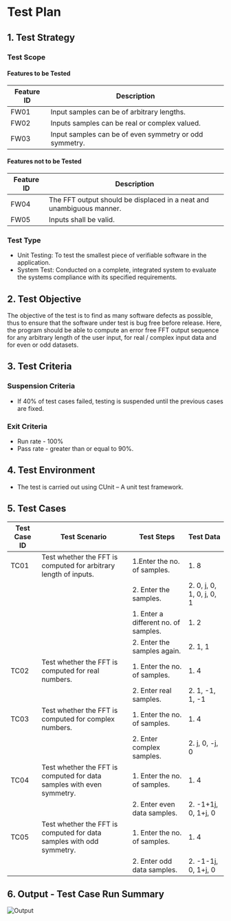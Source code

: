 # Test Plan
## 1. Test Strategy
### Test Scope
#### Features to be Tested
| Feature ID	                         |Description                                              |
|--------------------------------------|---------------------------------------------------------|
| FW01	                               | Input samples can be of arbitrary lengths.              |
| FW02	                               | Inputs samples can be real or complex valued.           |
| FW03	                               | Input samples can be of even symmetry or odd symmetry.  |
#### Features not to be Tested
| Feature ID	                         | Description                                                          |
|--------------------------------------|----------------------------------------------------------------------|
| FW04	                               | The FFT output should be displaced in a neat and unambiguous manner. |
| FW05	                               | Inputs shall be valid.                                               |
### Test Type
* Unit Testing: To test the smallest piece of verifiable software in the application.
* System Test: Conducted on a complete, integrated system to evaluate the systems compliance with its specified requirements.
## 2. Test Objective
The objective of the test is to find as many software defects as possible, thus to ensure that the software under test is bug free before release. Here, the program should be able to compute an error free FFT output sequence for any arbitrary length of the user input, for real / complex input data and for even or odd datasets. 
## 3. Test Criteria
### Suspension Criteria
* If 40% of test cases failed, testing is suspended until the previous cases are fixed.
### Exit Criteria
* Run rate - 100%
* Pass rate - greater than or equal to 90%.
## 4. Test Environment
* The test is carried out using CUnit – A unit test framework.
## 5. Test Cases
| Test Case ID 	  | Test Scenario	                                                        | Test Steps	                                    | Test Data                        |
|-----------------|-----------------------------------------------------------------------|-------------------------------------------------|----------------------------------|
| TC01	          | Test whether the FFT is computed for arbitrary length of inputs.	    | 1.Enter the no. of samples.                     | 1. 8                             |
|                 |                                                                       | 2. Enter the samples.                           | 2. 0, j, 0, 1, 0, j, 0, 1        |
|                 |                                                                       | 1. Enter a different no. of samples.	          | 1. 2                             |
|                 |                                                                       | 2. Enter the samples again.                     | 2. 1, 1                          |
| TC02	          | Test whether the FFT is computed for real numbers.	                  | 1. Enter the no. of samples.                    | 1. 4                             |
|                 |                                                                       | 2. Enter real samples.	                        | 2. 1, -1, 1, -1                  |
| TC03	          | Test whether the FFT is computed for complex numbers.	                | 1. Enter the no. of samples.                    | 1. 4                             |
|                 |                                                                       | 2. Enter complex samples.	                      | 2. j, 0, -j, 0                   |
| TC04	          | Test whether the FFT is computed for data samples with even symmetry.	| 1. Enter the no. of samples.                    | 1. 4                             |
|                 |                                                                       | 2. Enter even data samples.                     | 2. -1+1j, 0, 1+j, 0              |
| TC05	          | Test whether the FFT is computed for data samples with odd symmetry.	| 1. Enter the no. of samples.                    | 1. 4                             |
|                 |                                                                       | 2. Enter odd data samples.                      | 2. -1-1j, 0, 1+j, 0
## 6. Output - Test Case Run Summary
![Output](https://github.com/stepin105296/N-Point_Fast_Fourier_Transform_Calculator/blob/master/MiniProject_C/4_TestPlanAndOutput/Test%20Case%20Run%20Summary.png)
